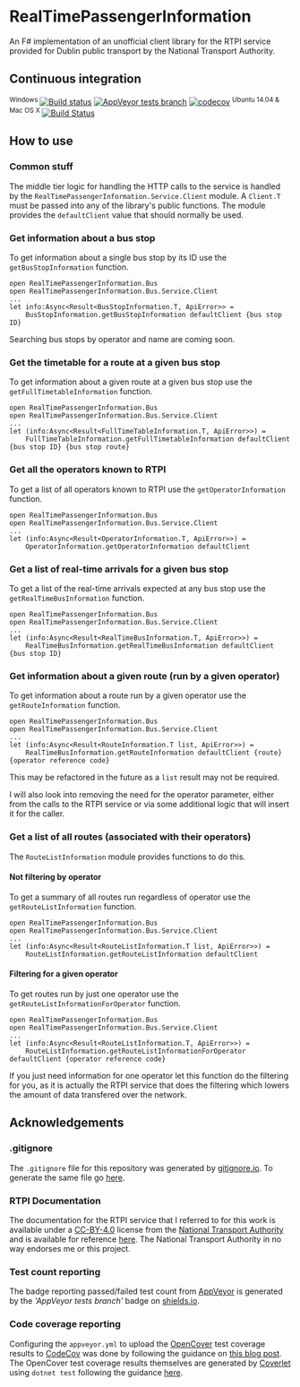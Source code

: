 # RealTimePassengerInformation

An F# implementation of an unofficial client library for the RTPI service provided for Dublin public transport by the National Transport Authority.

## Continuous integration

<sup>Windows </sup>[![Build status](https://ci.appveyor.com/api/projects/status/6oqf0manxpf59h01/branch/master?svg=true)](https://ci.appveyor.com/project/m-harrison/realtimepassengerinformation/branch/master)
[![AppVeyor tests branch](https://img.shields.io/appveyor/tests/m-harrison/realtimepassengerinformation/master.svg)](https://ci.appveyor.com/project/m-harrison/realtimepassengerinformation)
[![codecov](https://codecov.io/gh/m-harrison/RealTimePassengerInformation/branch/master/graph/badge.svg)](https://codecov.io/gh/m-harrison/RealTimePassengerInformation)
<sup>Ubuntu 14.04 & Mac OS X </sup>[![Build Status](https://travis-ci.org/m-harrison/RealTimePassengerInformation.svg?branch=master)](https://travis-ci.org/m-harrison/RealTimePassengerInformation)

## How to use

### Common stuff

The middle tier logic for handling the HTTP calls to the service is handled by the `RealTimePassengerInformation.Service.Client` module. A `Client.T` must be passed into any of the library's public functions. The module provides the `defaultClient` value that should normally be used.

### Get information about a bus stop

To get information about a single bus stop by its ID use the `getBusStopInformation` function.

```
open RealTimePassengerInformation.Bus
open RealTimePassengerInformation.Bus.Service.Client
...
let info:Async<Result<BusStopInformation.T, ApiError>> =
    BusStopInformation.getBusStopInformation defaultClient {bus stop ID}
```

Searching bus stops by operator and name are coming soon.

### Get the timetable for a route at a given bus stop

To get information about a given route at a given bus stop use the `getFullTimetableInformation` function.

```
open RealTimePassengerInformation.Bus
open RealTimePassengerInformation.Bus.Service.Client
...
let (info:Async<Result<FullTimeTableInformation.T, ApiError>>) =
    FullTimeTableInformation.getFullTimetableInformation defaultClient {bus stop ID} {bus stop route}
```

### Get all the operators known to RTPI

To get a list of all operators known to RTPI use the `getOperatorInformation` function.

```
open RealTimePassengerInformation.Bus
open RealTimePassengerInformation.Bus.Service.Client
...
let (info:Async<Result<OperatorInformation.T, ApiError>>) =
    OperatorInformation.getOperatorInformation defaultClient
```

### Get a list of real-time arrivals for a given bus stop

To get a list of the real-time arrivals expected at any bus stop use the `getRealTimeBusInformation` function.

```
open RealTimePassengerInformation.Bus
open RealTimePassengerInformation.Bus.Service.Client
...
let (info:Async<Result<RealTimeBusInformation.T, ApiError>>) =
    RealTimeBusInformation.getRealTimeBusInformation defaultClient {bus stop ID}
```

### Get information about a given route (run by a given operator)

To get information about a route run by a given operator use the `getRouteInformation` function.

```
open RealTimePassengerInformation.Bus
open RealTimePassengerInformation.Bus.Service.Client
...
let (info:Async<Result<RouteInformation.T list, ApiError>>) =
    RealTimeBusInformation.getRouteInformation defaultClient {route} {operator reference code}
```

This may be refactored in the future as a `list` result may not be required.

I will also look into removing the need for the operator parameter, either from the calls to the RTPI service or via some additional logic that will insert it for the caller.

### Get a list of all routes (associated with their operators)

The `RouteListInformation` module provides functions to do this.

#### Not filtering by operator

To get a summary of all routes run regardless of operator use the `getRouteListInformation` function.

```
open RealTimePassengerInformation.Bus
open RealTimePassengerInformation.Bus.Service.Client
...
let (info:Async<Result<RouteListInformation.T list, ApiError>>) =
    RouteListInformation.getRouteListInformation defaultClient
```

#### Filtering for a given operator

To get routes run by just one operator use the `getRouteListInformationForOperator` function.

```
open RealTimePassengerInformation.Bus
open RealTimePassengerInformation.Bus.Service.Client
...
let (info:Async<Result<RouteListInformation.T, ApiError>>) =
    RouteListInformation.getRouteListInformationForOperator defaultClient {operator reference code}
```

If you just need information for one operator let this function do the filtering for you, as it is actually the RTPI service that does the filtering which lowers the amount of data transfered over the network.

## Acknowledgements

### .gitignore

The `.gitignore` file for this repository was generated by [gitignore.io](https://www.gitignore.io/). To generate the same file go [here](https://www.gitignore.io/api/fsharp,visualstudio).

### RTPI Documentation

The documentation for the RTPI service that I referred to for this work is available under a [CC-BY-4.0](https://creativecommons.org/licenses/by/4.0/) license from the [National Transport Authority](https://data.smartdublin.ie/organization/national-transport-authority) and is available for reference [here](https://data.smartdublin.ie/dataset/real-time-passenger-information-rtpi-for-dublin-bus-bus-eireann-luas-and-irish-rail). The National Transport Authority in no way endorses me or this project.

### Test count reporting

The badge reporting passed/failed test count from [AppVeyor](https://www.appveyor.com/) is generated by the _'AppVeyor tests branch'_ badge on [shields.io](https://shields.io/#/examples/build).

### Code coverage reporting

Configuring the `appveyor.yml` to upload the [OpenCover](https://github.com/OpenCover/opencover) test coverage results to [CodeCov](https://codecov.io/) was done by following the guidance on [this blog post](https://www.appveyor.com/blog/2017/03/17/codecov/). The OpenCover test coverage results themselves are generated by [Coverlet](https://github.com/tonerdo/coverlet) using `dotnet test` following the guidance [here](https://github.com/tonerdo/coverlet/blob/master/README.md).